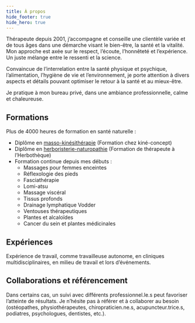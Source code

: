 ```yaml
---
title: À propos
hide_footer: true
hide_hero: true
---
```


Thérapeute depuis 2001, j’accompagne et conseille une clientèle variée et de tous âges dans une démarche visant le bien-être, la santé et la vitalité. Mon approche est axée sur le respect, l’écoute, l’honnêteté et l’expérience. Un juste mélange entre le ressenti et la science.

Convaincue de l’interrelation entre la santé physique et psychique, l’alimentation, l’hygiène de vie et l’environnement, je porte attention à divers aspects et détails pouvant optimiser le retour à la santé et au mieux-être.

Je pratique à mon bureau privé, dans une ambiance professionnelle, calme et chaleureuse.

## Formations
Plus de 4000 heures de formation en santé naturelle :

- Diplôme en [masso-kinésithérapie](/massotherapie)
(Formation chez kiné-concept)
- Diplôme en [herboristerie-naturopathie](/herboristerie-naturopathie)
(Formation de thérapeute à l’Herbothèque) 
- Formation continue depuis mes débuts :
  - Massages pour femmes enceintes 
  - Réflexologie des pieds 
  - Fasciathérapie 
  - Lomi-atsu 
  - Massage viscéral 
  - Tissus profonds 
  - Drainage lymphatique Vodder 
  - Ventouses thérapeutiques 
  - Plantes et alcaloïdes 
  - Cancer du sein et plantes médicinales

## Expériences
Expérience de travail, comme travailleuse autonome, en cliniques multidisciplinaires, en milieu de travail et lors d’événements.

## Collaborations et référencement
Dans certains cas, un suivi avec différents professionnel.le.s peut favoriser l’atteinte de résultats. Je n’hésite pas à référer et à collaborer au besoin (ostéopathes, physiothérapeutes, chiropraticien.ne.s, acupuncteur.trice.s, podiatres, psychologues, dentistes, etc.).
